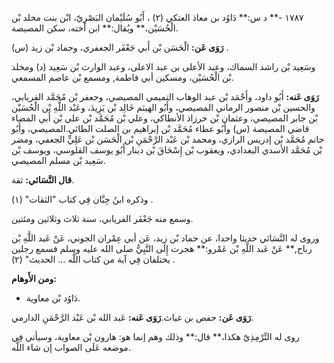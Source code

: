 ١٧٨٧ -** د س:** دَاوُد بن معاذ العتكي (٢) ، أَبُو سُلَيْمان البَصْرِيّ، ابْن بنت مخلد بْن الْحُسَيْن،** ويُقال:** ابن أخته، سكن المصيصة.

**رَوَى عَن:** الْحَسَن بْن أَبي جَعْفَر الجعفري، وحماد بْن زيد (س) .

وسَعِيد بْن راشد السماك، وعبد الأعلى بن عبد الاعلى، وعبد الوارث بْن سَعِيد (د) ومخلد بْن الْحُسَيْن، ومسكين أبي فاطمة, ومسمع بْن عاصم المسمعي.

**رَوَى عَنه:** أَبُو داود، وأَحْمَد بْن عبد الوهاب التميمي المصيصي، وجعفر بْن مُحَمَّد الفريابي، والحسين بْن منصور الرماني المصيصي، وأَبُو الهيثم خَالِد بْن يَزِيدَ، وعَبْد اللَّهِ بْن الْحُسَيْن بْن جابر المصيصي، وعثمان بْن خرزاذ الأنطاكي، وعلي بْن مُحَمَّد بْن علي بْن أَبي المضاء قاضي المصيصة (س) وأَبُو عطاء مُحَمَّد بْن إبراهيم بن الصلت الطائي.المصيصي، وأَبُو حاتم مُحَمَّد بْن إدريس الرازي، ومحمد بْن عَبْد الرَّحْمَنِ بْن الْحَسَن بْن عَلِيٍّ الجعفي، ومضر بْن مُحَمَّد الأسدي البغدادي، ويعقوب بْن إِسْحَاقَ بْن دينار أَبُو يوسف القلوسي، ويوسف بْن سَعِيد بْن مسلم المصيصي.

**قال النَّسَائي:** ثقة.

وذكره ابنُ حِبَّان فِي كتاب "الثقات" (١) .

وسمع منه جَعْفَر الفريابي، سنة ثلاث وثلاثين ومئتين.

وروى له النَّسَائي حديثا واحدا، عن حماد بْن زيد، عَن أبي عِمْران الجوني، عَنْ عَبد اللَّهِ بْن رباح,** عَنْ عَبد اللَّهِ بْن عَمْرو:** هجرت إِلَى النَّبِيُّ صلى الله عليه وسلم فسمع رجلين يختلفان فِي آية من كتاب اللَّه ... الحديث" (٢) .

**ومن الأَوهام:**

- دَاوُد بْن معاوية.

**رَوَى عَن:** حفص بن غياث.**رَوَى عَنه:** عَبد الله بْن عَبْد الرَّحْمَنِ الدارمي.

روى له التِّرْمِذِيّ هكذا،** قال:** وذلك وهم إنما هو: هارون بْن معاوية، وسيأتي فِي موضعه عَلَى الصواب إن شاء اللَّه.